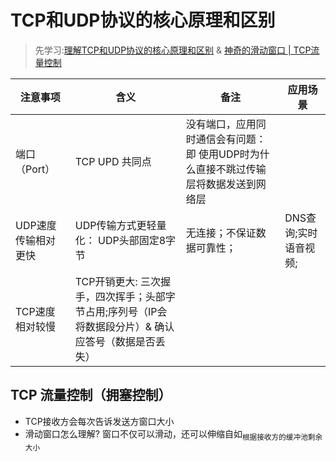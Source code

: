 # TCP和UDP协议的核心原理和区别
> 先学习:[理解TCP和UDP协议的核心原理和区别](../../010.LESSONS/25648437846-1-16.mp4)  & [神奇的滑动窗口 | TCP流量控制](../../010.LESSONS/28633403256-1-16.mp4)

|注意事项|含义|备注|应用场景|
|-|-|-|-|
|端口（Port）|TCP UPD 共同点| 没有端口，应用同时通信会有问题： 即 使用UDP时为什么直接不跳过传输层将数据发送到网络层||
|UDP速度传输相对更快|UDP传输方式更轻量化： UDP头部固定8字节|无连接；不保证数据可靠性；|DNS查询;实时语音视频;|
|TCP速度相对较慢|TCP开销更大: 三次握手，四次挥手；头部字节占用;序列号（IP会将数据段分片）& 确认应答号（数据是否丢失）|||


## TCP 流量控制（拥塞控制）
- TCP接收方会每次告诉发送方窗口大小
- 滑动窗口怎么理解? 窗口不仅可以滑动，还可以伸缩自如<sub>根据接收方的缓冲池剩余大小</sub>

